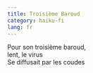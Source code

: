 ```yaml
---
title: Troisième Baroud
category: haiku-fi
lang: fr
---
```


Pour son troisième baroud,    
lent, le virus      
Se diffusait par les coudes    
